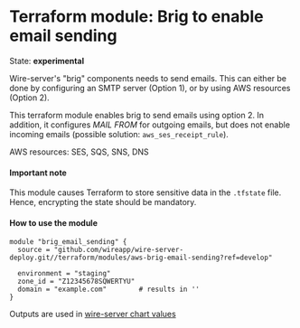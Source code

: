 Terraform module: Brig to enable email sending
==============================================

State: __experimental__

Wire-server's "brig" components needs to send emails. This can either be done by configuring an
SMTP server (Option 1), or by using AWS resources (Option 2).

This terraform module enables brig to send emails using option 2. In addition, it configures *MAIL FROM* for outgoing
emails, but does not enable incoming emails (possible solution: `aws_ses_receipt_rule`).

AWS resources: SES, SQS, SNS, DNS


#### Important note

This module causes Terraform to store sensitive data in the `.tfstate` file. Hence, encrypting the state should be
mandatory.


#### How to use the module

```hcl
module "brig_email_sending" {
  source = "github.com/wireapp/wire-server-deploy.git//terraform/modules/aws-brig-email-sending?ref=develop"
  
  environment = "staging"
  zone_id = "Z12345678SQWERTYU"
  domain = "example.com"        # results in ''
}
```

Outputs are used in [wire-server chart values](https://github.com/wireapp/wire-server-deploy/blob/a55d17afa5ac2f40bd50c5d0b907f60ac028377a/values/wire-server/prod-values.example.yaml#L27)
